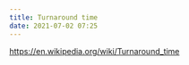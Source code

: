 ```yaml
---
title: Turnaround time
date: 2021-07-02 07:25
---
```


https://en.wikipedia.org/wiki/Turnaround_time
